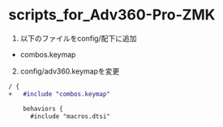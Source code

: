 # scripts_for_Adv360-Pro-ZMK

1. 以下のファイルをconfig/配下に追加

- combos.keymap

2. config/adv360.keymapを変更

```diff
/ {
+   #include "combos.keymap"

    behaviors {
      #include "macros.dtsi"
```
